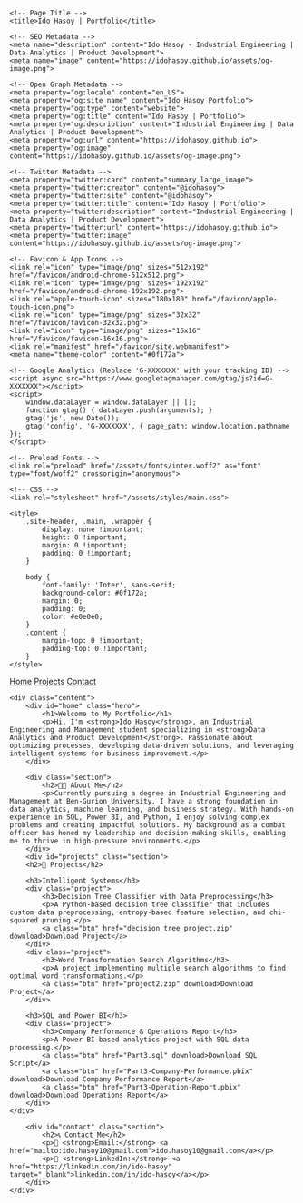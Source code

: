 <!DOCTYPE html>
<html lang="en">
<head>
    <meta charset="UTF-8">
    <meta name="viewport" content="width=device-width, initial-scale=1.0">
    
    <!-- Page Title -->
    <title>Ido Hasoy | Portfolio</title>
    
    <!-- SEO Metadata -->
    <meta name="description" content="Ido Hasoy - Industrial Engineering | Data Analytics | Product Development">
    <meta name="image" content="https://idohasoy.github.io/assets/og-image.png">
    
    <!-- Open Graph Metadata -->
    <meta property="og:locale" content="en_US">
    <meta property="og:site_name" content="Ido Hasoy Portfolio">
    <meta property="og:type" content="website">
    <meta property="og:title" content="Ido Hasoy | Portfolio">
    <meta property="og:description" content="Industrial Engineering | Data Analytics | Product Development">
    <meta property="og:url" content="https://idohasoy.github.io">
    <meta property="og:image" content="https://idohasoy.github.io/assets/og-image.png">
    
    <!-- Twitter Metadata -->
    <meta property="twitter:card" content="summary_large_image">
    <meta property="twitter:creator" content="@idohasoy">
    <meta property="twitter:site" content="@idohasoy">
    <meta property="twitter:title" content="Ido Hasoy | Portfolio">
    <meta property="twitter:description" content="Industrial Engineering | Data Analytics | Product Development">
    <meta property="twitter:url" content="https://idohasoy.github.io">
    <meta property="twitter:image" content="https://idohasoy.github.io/assets/og-image.png">

    <!-- Favicon & App Icons -->
    <link rel="icon" type="image/png" sizes="512x192" href="/favicon/android-chrome-512x512.png">
    <link rel="icon" type="image/png" sizes="192x192" href="/favicon/android-chrome-192x192.png">
    <link rel="apple-touch-icon" sizes="180x180" href="/favicon/apple-touch-icon.png">
    <link rel="icon" type="image/png" sizes="32x32" href="/favicon/favicon-32x32.png">
    <link rel="icon" type="image/png" sizes="16x16" href="/favicon/favicon-16x16.png">
    <link rel="manifest" href="/favicon/site.webmanifest">
    <meta name="theme-color" content="#0f172a">
    
    <!-- Google Analytics (Replace 'G-XXXXXXX' with your tracking ID) -->
    <script async src="https://www.googletagmanager.com/gtag/js?id=G-XXXXXXX"></script>
    <script>
        window.dataLayer = window.dataLayer || [];
        function gtag() { dataLayer.push(arguments); }
        gtag('js', new Date());
        gtag('config', 'G-XXXXXXX', { page_path: window.location.pathname });
    </script>

    <!-- Preload Fonts -->
    <link rel="preload" href="/assets/fonts/inter.woff2" as="font" type="font/woff2" crossorigin="anonymous">
    
    <!-- CSS -->
    <link rel="stylesheet" href="/assets/styles/main.css">
    
    <style>
        .site-header, .main, .wrapper {
            display: none !important;
            height: 0 !important;
            margin: 0 !important;
            padding: 0 !important;
        }
        
        body {
            font-family: 'Inter', sans-serif;
            background-color: #0f172a;
            margin: 0;
            padding: 0;
            color: #e0e0e0;
        }
        .content {
            margin-top: 0 !important;
            padding-top: 0 !important;
        }
    </style>
</head>
<body>
    <div class="sidebar">
        <a href="#home">Home</a>
        <a href="#projects">Projects</a>
        <a href="#contact">Contact</a>
    </div>

    <div class="content">
        <div id="home" class="hero">
            <h1>Welcome to My Portfolio</h1>
            <p>Hi, I'm <strong>Ido Hasoy</strong>, an Industrial Engineering and Management student specializing in <strong>Data Analytics and Product Development</strong>. Passionate about optimizing processes, developing data-driven solutions, and leveraging intelligent systems for business improvement.</p>
        </div>
        
        <div class="section">
            <h2>👨‍💼 About Me</h2>
            <p>Currently pursuing a degree in Industrial Engineering and Management at Ben-Gurion University, I have a strong foundation in data analytics, machine learning, and business strategy. With hands-on experience in SQL, Power BI, and Python, I enjoy solving complex problems and creating impactful solutions. My background as a combat officer has honed my leadership and decision-making skills, enabling me to thrive in high-pressure environments.</p>
        </div>
        <div id="projects" class="section">
        <h2>📂 Projects</h2>
        
        <h3>Intelligent Systems</h3>
        <div class="project">
            <h3>Decision Tree Classifier with Data Preprocessing</h3>
            <p>A Python-based decision tree classifier that includes custom data preprocessing, entropy-based feature selection, and chi-squared pruning.</p>
            <a class="btn" href="decision_tree_project.zip" download>Download Project</a>
        </div>
        <div class="project">
            <h3>Word Transformation Search Algorithms</h3>
            <p>A project implementing multiple search algorithms to find optimal word transformations.</p>
            <a class="btn" href="project2.zip" download>Download Project</a>
        </div>
        
        <h3>SQL and Power BI</h3>
        <div class="project">
            <h3>Company Performance & Operations Report</h3>
            <p>A Power BI-based analytics project with SQL data processing.</p>
            <a class="btn" href="Part3.sql" download>Download SQL Script</a>
            <a class="btn" href="Part3-Company-Performance.pbix" download>Download Company Performance Report</a>
            <a class="btn" href="Part3-Operation-Report.pbix" download>Download Operations Report</a>
        </div>
    </div>
        
        <div id="contact" class="section">
            <h2>📞 Contact Me</h2>
            <p>📧 <strong>Email:</strong> <a href="mailto:ido.hasoy10@gmail.com">ido.hasoy10@gmail.com</a></p>
            <p>💼 <strong>LinkedIn:</strong> <a href="https://linkedin.com/in/ido-hasoy" target="_blank">linkedin.com/in/ido-hasoy</a></p>
        </div>
    </div>
</body>
</html>
